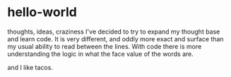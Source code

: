 # hello-world
thoughts, ideas, craziness
I've decided to try to expand my thought base and learn code.  It is very different, and oddly more exact and surface than my usual ability to read between the lines.  With code there is more understanding the logic in what the face value of the words are.

and I like tacos.
